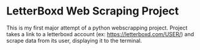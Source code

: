 # LetterBoxd Web Scraping Project
This is my first major attempt of a python webscrapping project. Project takes a link to a letterboxd account (ex: https://letterboxd.com/USER/) and scrape data from its user, displaying it to the terminal.